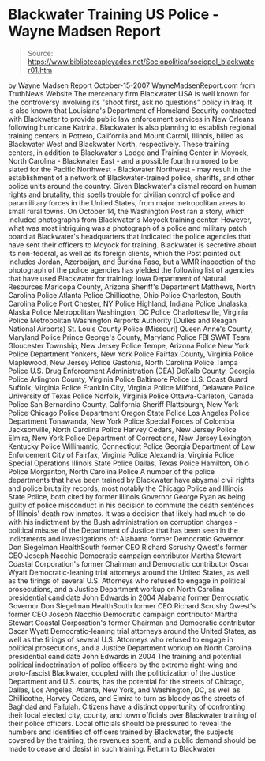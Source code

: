 # Blackwater Training US Police - Wayne Madsen Report

> Source: https://www.bibliotecapleyades.net/Sociopolitica/sociopol_blackwater01.htm

by Wayne Madsen Report October-15-2007
WayneMadsenReport.com
from TruthNews Website
The mercenary firm Blackwater USA is well known for the controversy involving its "shoot first, ask no questions" policy in Iraq.
It is also known that Louisiana's Department of Homeland Security contracted with Blackwater to provide public law enforcement services in New Orleans following hurricane Katrina. Blackwater is also planning to establish regional training centers in Potrero, California and Mount Carroll, Illinois, billed as Blackwater West and Blackwater North, respectively. These training centers, in addition to Blackwater's Lodge and Training Center in Moyock, North Carolina - Blackwater East - and a possible fourth rumored to be slated for the Pacific Northwest - Blackwater Northwest - may result in the establishment of a network of Blackwater-trained police, sheriffs, and other police units around the country.
Given Blackwater's dismal record on human rights and brutality, this spells trouble for civilian control of police and paramilitary forces in the United States, from major metropolitan areas to small rural towns. On October 14, the Washington Post ran a story, which included photographs from Blackwater's Moyock training center. However, what was most intriguing was a photograph of a police and military patch board at Blackwater's headquarters that indicated the police agencies that have sent their officers to Moyock for training. Blackwater is secretive about its non-federal, as well as its foreign clients, which the Post pointed out includes Jordan, Azerbaijan, and Burkina Faso, but a WMR inspection of the photograph of the police agencies has yielded the following list of agencies that have used Blackwater for training:
Iowa Department of Natural Resources
Maricopa County, Arizona Sheriff's Department
Matthews, North Carolina Police
Atlanta Police
Chillicothe, Ohio Police
Charleston, South Carolina Police
Port Chester, NY Police
Highland, Indiana Police
Unalaska, Alaska Police
Metropolitan Washington, DC Police
Charlottesville, Virginia Police
Metropolitan Washington Airports Authority (Dulles and Reagan National Airports)
St. Louis County Police (Missouri)
Queen Anne's County, Maryland Police
Prince George's County, Maryland Police
FBI SWAT Team
Gloucester Township, New Jersey Police
Tempe, Arizona Police
New York Police Department
Yonkers, New York Police
Fairfax County, Virginia Police
Maplewood, New Jersey Police
Gastonia, North Carolina Police
Tampa Police
U.S. Drug Enforcement Administration (DEA)
DeKalb County, Georgia Police
Arlington County, Virginia Police
Baltimore Police
U.S. Coast Guard
Suffolk, Virginia Police
Franklin City, Virginia Police
Milford, Delaware Police
University of Texas Police
Norfolk, Virginia Police
Ottawa-Carleton, Canada Police
San Bernardino County, California Sheriff
Plattsburgh, New York Police
Chicago Police Department
Oregon State Police
Los Angeles Police Department
Tonawanda, New York Police
Special Forces of Colombia
Jacksonville, North Carolina Police
Harvey Cedars, New Jersey Police
Elmira, New York Police
Department of Corrections, New Jersey
Lexington, Kentucky Police
Willimantic, Connecticut Police
Georgia Department of Law Enforcement
City of Fairfax, Virginia Police
Alexandria, Virginia Police Special Operations
Illinois State Police
Dallas, Texas Police
Hamilton, Ohio Police
Morganton, North Carolina Police
A number of the police departments that have been trained by Blackwater have abysmal civil rights and police brutality records, most notably the Chicago Police and Illinois State Police, both cited by former Illinois Governor George Ryan as being guilty of police misconduct in his decision to commute the death sentences of Illinois' death row inmates.
It was a decision that likely had much to do with his indictment by the Bush administration on corruption charges - political misuse of the Department of Justice that has been seen in the indictments and investigations of:
Alabama former Democratic Governor Don Siegelman HealthSouth former CEO Richard Scrushy Qwest's former CEO Joseph Nacchio Democratic campaign contributor Martha Stewart Coastal Corporation's former Chairman and Democratic contributor Oscar Wyatt Democratic-leaning trial attorneys around the United States, as well as the firings of several U.S. Attorneys who refused to engage in political prosecutions, and a Justice Department workup on North Carolina presidential candidate John Edwards in 2004
Alabama former Democratic Governor Don Siegelman
HealthSouth former CEO Richard Scrushy
Qwest's former CEO Joseph Nacchio
Democratic campaign contributor Martha Stewart
Coastal Corporation's former Chairman and Democratic contributor Oscar Wyatt
Democratic-leaning trial attorneys around the United States, as well as the firings of several U.S. Attorneys who refused to engage in political prosecutions, and a Justice Department workup on North Carolina presidential candidate John Edwards in 2004
The training and potential political indoctrination of police officers by the extreme right-wing and proto-fascist Blackwater, coupled with the politicization of the Justice Department and U.S. courts, has the potential for the streets of Chicago, Dallas, Los Angeles, Atlanta, New York, and Washington, DC, as well as Chillicothe, Harvey Cedars, and Elmira to turn as bloody as the streets of Baghdad and Fallujah. Citizens have a distinct opportunity of confronting their local elected city, county, and town officials over Blackwater training of their police officers.
Local officials should be pressured to reveal the numbers and identities of officers trained by Blackwater, the subjects covered by the training, the revenues spent, and a public demand should be made to cease and desist in such training.
Return to Blackwater
